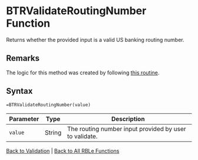# BTRValidateRoutingNumber Function

Returns whether the provided input is a valid US banking routing number.

## Remarks

The logic for this method was created by following [this routine](http://www.wikihow.com/Calculate-the-Check-Digit-of-a-Routing-Number-from-an-Illegible-Check).
## Syntax

```excel
=BTRValidateRoutingNumber(value)
```

Parameter | Type | Description
---|---|---
`value` | String | The routing number input provided by user to validate.

[Back to Validation](RBLeValidation.md) | [Back to All RBLe Functions](RBLe.md#function-documentation)